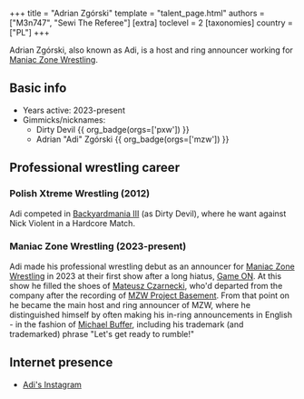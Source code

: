 +++
title = "Adrian Zgórski"
template = "talent_page.html"
authors = ["M3n747", "Sewi The Referee"]
[extra]
toclevel = 2
[taxonomies]
country = ["PL"]
+++

Adrian Zgórski, also known as Adi, is a host and ring announcer working for [Maniac Zone Wrestling](@/o/mzw.md).

## Basic info 

* Years active: 2023-present
* Gimmicks/nicknames:
  - Dirty Devil {{ org_badge(orgs=['pxw']) }}
  - Adrian "Adi" Zgórski {{ org_badge(orgs=['mzw']) }}

## Professional wrestling career

### Polish Xtreme Wrestling (2012)

Adi competed in [Backyardmania III](@/e/pxw/2012-07-24-pxw-backyardmania-3.md) (as Dirty Devil), where he want against Nick Violent in a Hardcore Match.

### Maniac Zone Wrestling (2023-present)

Adi made his professional wrestling debut as an announcer for [Maniac Zone Wrestling](@/o/mzw.md) in 2023 at their first show after a long hiatus, [Game ON](@/e/mzw/2023-03-11-mzw-game-on.md). At this show he filled the shoes of [Mateusz Czarnecki](@/w/mateusz-czarnecki.md), who'd departed from the company after the recording of [MZW Project Basement](@/e/project-basement.md). From that point on he became the main host and ring announcer of MZW, where he distinguished himself by often making his in-ring announcements in English - in the fashion of [Michael Buffer][michal-bufor], including his trademark (and trademarked) phrase "Let's get ready to rumble!"

## Internet presence

* [Adi's Instagram](https://www.instagram.com/aizz.rec)

[michal-bufor]: https://en.wikipedia.org/wiki/Michael_Buffer
